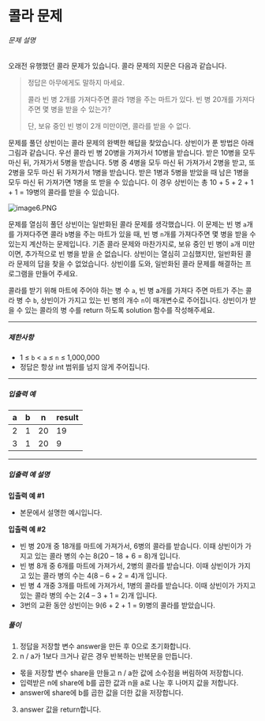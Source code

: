 # 콜라 문제
###### 문제 설명

오래전 유행했던 콜라 문제가 있습니다. 콜라 문제의 지문은 다음과 같습니다.

> 정답은 아무에게도 말하지 마세요.
> 
> 콜라 빈 병 2개를 가져다주면 콜라 1병을 주는 마트가 있다. 빈 병 20개를 가져다주면 몇 병을 받을 수 있는가?
> 
> 단, 보유 중인 빈 병이 2개 미만이면, 콜라를 받을 수 없다.

문제를 풀던 상빈이는 콜라 문제의 완벽한 해답을 찾았습니다. 상빈이가 푼 방법은 아래 그림과 같습니다. 우선 콜라 빈 병 20병을 가져가서 10병을 받습니다. 받은 10병을 모두 마신 뒤, 가져가서 5병을 받습니다. 5병 중 4병을 모두 마신 뒤 가져가서 2병을 받고, 또 2병을 모두 마신 뒤 가져가서 1병을 받습니다. 받은 1병과 5병을 받았을 때 남은 1병을 모두 마신 뒤 가져가면 1병을 또 받을 수 있습니다. 이 경우 상빈이는 총 10 + 5 + 2 + 1 + 1 = 19병의 콜라를 받을 수 있습니다.

![image6.PNG](https://grepp-programmers.s3.ap-northeast-2.amazonaws.com/files/production/95ce1c11-2f21-4248-8bfc-e330299cbb9a/image6.PNG)

문제를 열심히 풀던 상빈이는 일반화된 콜라 문제를 생각했습니다. 이 문제는 빈 병  `a`개를 가져다주면 콜라  `b`병을 주는 마트가 있을 때, 빈 병  `n`개를 가져다주면 몇 병을 받을 수 있는지 계산하는 문제입니다. 기존 콜라 문제와 마찬가지로, 보유 중인 빈 병이  `a`개 미만이면, 추가적으로 빈 병을 받을 순 없습니다. 상빈이는 열심히 고심했지만, 일반화된 콜라 문제의 답을 찾을 수 없었습니다. 상빈이를 도와, 일반화된 콜라 문제를 해결하는 프로그램을 만들어 주세요.

콜라를 받기 위해 마트에 주어야 하는 병 수  `a`, 빈 병 a개를 가져다 주면 마트가 주는 콜라 병 수  `b`, 상빈이가 가지고 있는 빈 병의 개수  `n`이 매개변수로 주어집니다. 상빈이가 받을 수 있는 콜라의 병 수를 return 하도록 solution 함수를 작성해주세요.

----------

##### 제한사항

-   1 ≤  `b`  <  `a`  ≤  `n`  ≤ 1,000,000
-   정답은 항상 int 범위를 넘지 않게 주어집니다.

----------

##### 입출력 예
|a|b|n|result|
|--|--|--|--|
|2|1|20|19|
|3|1|20|9|

----------

##### 입출력 예 설명

**입출력 예 #1**

-   본문에서 설명한 예시입니다.

**입출력 예 #2**

-   빈 병 20개 중 18개를 마트에 가져가서, 6병의 콜라를 받습니다. 이때 상빈이가 가지고 있는 콜라 병의 수는 8(20 – 18 + 6 = 8)개 입니다.
-   빈 병 8개 중 6개를 마트에 가져가서, 2병의 콜라를 받습니다. 이때 상빈이가 가지고 있는 콜라 병의 수는 4(8 – 6 + 2 = 4)개 입니다.
-   빈 병 4 개중 3개를 마트에 가져가서, 1병의 콜라를 받습니다. 이때 상빈이가 가지고 있는 콜라 병의 수는 2(4 – 3 + 1 = 2)개 입니다.
-   3번의 교환 동안 상빈이는 9(6 + 2 + 1 = 9)병의 콜라를 받았습니다.

##### 풀이
1. 정답을 저장할 변수 answer을 만든 후 0으로 초기화합니다.
2. n / a가 1보다 크거나 같은 경우 반복하는 반복문을 만듭니다.
 - 몫을 저장할 변수 share을 만들고 n / a한 값에 소수점을 버림하여 저장합니다.
 - 입력받은 n에 share에 b를 곱한 값과 n을 a로 나눈 후 나머지 값을 저합니다.
 - answer에 share에 b를 곱한 값을 더한 값을 저장합니다.
3. answer 값을 return합니다. 